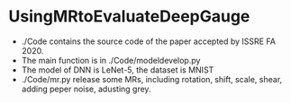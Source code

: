 # UsingMRtoEvaluateDeepGauge
* ./Code contains the source code of the paper accepted by ISSRE FA 2020.
* The main function is in ./Code/modeldevelop.py
* The model of DNN is LeNet-5, the dataset is MNIST
* ./Code/mr.py release some MRs, including rotation, shift, scale, shear, adding peper noise, adusting grey.

